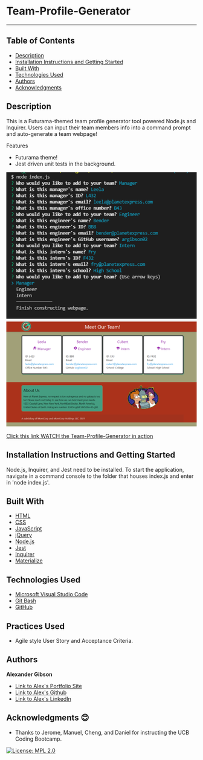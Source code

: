 # Team-Profile-Generator
  -----------------

## Table of Contents
  - [Description](#Description)
  - [Installation Instructions and Getting Started](#Installation)
  - [Built With](#Built)
  - [Technologies Used](#Technologies)
  - [Authors](#Authors)
  - [Acknowledgments](#Acknowledgments)


## Description
This is a Futurama-themed team profile generator tool powered Node.js and Inquirer. Users can input their team members info into a command prompt and auto-generate a team webpage!

Features
* Futurama theme!
* Jest driven unit tests in the background.

![Demo image of generator](./images/team-gen-demo.png)
![Demo image of outputted HTML page](./images/team-output-demo.png)


[Click this link WATCH the Team-Profile-Generator in action]()
 <br />


## Installation Instructions and Getting Started
Node.js, Inquirer, and Jest need to be installed. To start the application, navigate in a command console to the folder that houses index.js and enter in 'node index.js'.


## Built With
* [HTML](https://developer.mozilla.org/en-US/docs/Web/HTML)
* [CSS](https://developer.mozilla.org/en-US/docs/Web/CSS)
* [JavaScript](https://developer.mozilla.org/en-US/docs/Web/JavaScript)
* [jQuery](https://api.jquery.com/)
* [Node.js](https://nodejs.org/en/)
* [Jest](https://jestjs.io/) 
* [Inquirer](https://www.npmjs.com/package/inquirer) 
* [Materialize](https://materializecss.com/)



## Technologies Used
* [Microsoft Visual Studio Code](https://code.visualstudio.com/)
* [Git Bash](https://git-scm.com/downloads)
* [GitHub](https://github.com/)


## Practices Used
* Agile style User Story and Acceptance Criteria.


## Authors
**Alexander Gibson** 

- [Link to Alex's Portfolio Site](https://argibson02.github.io/Professional-Portfolio-2/)
- [Link to Alex's Github](https://github.com/argibson02)
- [Link to Alex's LinkedIn](www.linkedin.com/in/alexander-gibson-1b0bb6105)


## Acknowledgments 😊
- Thanks to Jerome, Manuel, Cheng, and Daniel for instructing the UCB Coding Bootcamp.


[![License: MPL 2.0](https://img.shields.io/badge/License-MPL%202.0-brightgreen.svg)](https://opensource.org/licenses/MPL-2.0)